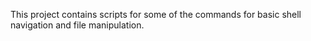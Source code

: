 This project contains scripts for some of the commands for basic shell navigation and file manipulation.
